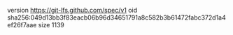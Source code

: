 version https://git-lfs.github.com/spec/v1
oid sha256:049d13bb3f83eacb06b96d34651791a8c582b3b61472fabc372d1a4ef26f7aae
size 1139
